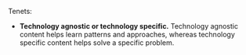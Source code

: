 Tenets:
* **Technology agnostic or technology specific.** Technology agnostic content helps learn patterns and approaches, whereas technology specific content helps solve a specific problem.
